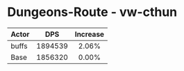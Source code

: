 # Dungeons-Route - vw-cthun
| Actor | DPS | Increase |
|---|:---:|:---:|
|buffs|1894539|2.06%|
|Base|1856320|0.00%|
